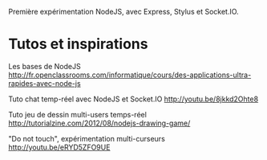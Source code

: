 Première expérimentation NodeJS, avec Express, Stylus et Socket.IO. 

# Tutos et inspirations

Les bases de NodeJS
http://fr.openclassrooms.com/informatique/cours/des-applications-ultra-rapides-avec-node-js

Tuto chat temp-réel avec NodeJS et Socket.IO
http://youtu.be/8jkkd2Ohte8

Tuto jeu de dessin multi-users temps-réel
http://tutorialzine.com/2012/08/nodejs-drawing-game/

"Do not touch", expérimentation multi-curseurs
http://youtu.be/eRYD5ZFO9UE

